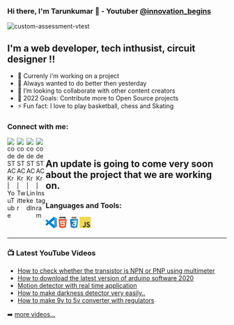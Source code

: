 ### Hi there, I'm Tarunkumar 👋  - Youtuber [@innovation_begins](https://www.youtube.com/channel/UCoT3nV-ZoNRVR5GkIJFV-hA "@innovation_begins")

   
![custom-assessment-vtest](https://user-images.githubusercontent.com/61703896/172787087-4bc0a096-51c6-43ea-9d3f-03c1bb10918c.svg)



## I'm a web developer, tech inthusist, circuit designer !!


- 🔭 Currenly i'm working on a project
- 🌱 Always wanted to do better then yesterday
- 👯 I’m looking to collaborate with other content creators
- 🥅 2022 Goals: Contribute more to Open Source projects
- ⚡ Fun fact: I love to play basketball, chess and Skating

### Connect with me:
<a href="https://www.youtube.com/channel/UCoT3nV-ZoNRVR5GkIJFV-hA">
<img align="left" alt="codeSTACKr | YouTube" width="22px" src="https://cdn.jsdelivr.net/npm/simple-icons@v3/icons/youtube.svg" />
</a>
<a href="https://www.instagram.com/_tarun_goud_">
<img align="left" alt="codeSTACKr | Twitter" width="22px" src="https://cdn.jsdelivr.net/npm/simple-icons@v3/icons/twitter.svg" />
  </a>
  <a href="https://www.linkedin.com/in/tarun-kumar-947978188">
<img align="left" alt="codeSTACKr | LinkedIn" width="22px" src="https://cdn.jsdelivr.net/npm/simple-icons@v3/icons/linkedin.svg" />
  </a>
<a href="https://www.instagram.com/_tarun_goud_">
<img align="left" alt="codeSTACKr | Instagram" width="22px" src="https://cdn.jsdelivr.net/npm/simple-icons@v3/icons/instagram.svg" />
  <a/>
<br />


  ## An update is going to come very soon about the project that we are working on.
### Languages and Tools:

<img align="left" alt="Visual Studio Code" width="26px" src="https://raw.githubusercontent.com/github/explore/80688e429a7d4ef2fca1e82350fe8e3517d3494d/topics/visual-studio-code/visual-studio-code.png" />
<img align="left" alt="HTML5" width="26px" src="https://raw.githubusercontent.com/github/explore/80688e429a7d4ef2fca1e82350fe8e3517d3494d/topics/html/html.png" />
<img align="left" alt="CSS3" width="26px" src="https://raw.githubusercontent.com/github/explore/80688e429a7d4ef2fca1e82350fe8e3517d3494d/topics/css/css.png" />
<img align="left" alt="JavaScript" width="26px" src="https://raw.githubusercontent.com/github/explore/80688e429a7d4ef2fca1e82350fe8e3517d3494d/topics/javascript/javascript.png" />
<!-- [<img align="left" alt="Sass" width="26px" src="https://raw.githubusercontent.com/github/explore/80688e429a7d4ef2fca1e82350fe8e3517d3494d/topics/sass/sass.png" />][cssplaylist]
[<img align="left" alt="JavaScript" width="26px" src="https://raw.githubusercontent.com/github/explore/80688e429a7d4ef2fca1e82350fe8e3517d3494d/topics/javascript/javascript.png" />][jsplaylist]
[<img align="left" alt="React" width="26px" src="https://raw.githubusercontent.com/github/explore/80688e429a7d4ef2fca1e82350fe8e3517d3494d/topics/react/react.png" />][reactplaylist]
[<img align="left" alt="Gatsby" width="26px" src="https://raw.githubusercontent.com/github/explore/e94815998e4e0713912fed477a1f346ec04c3da2/topics/gatsby/gatsby.png" />][webdevplaylist]
[<img align="left" alt="GraphQL" width="26px" src="https://raw.githubusercontent.com/github/explore/80688e429a7d4ef2fca1e82350fe8e3517d3494d/topics/graphql/graphql.png" />][webdevplaylist]
[<img align="left" alt="Node.js" width="26px" src="https://raw.githubusercontent.com/github/explore/80688e429a7d4ef2fca1e82350fe8e3517d3494d/topics/nodejs/nodejs.png" />][webdevplaylist]
[<img align="left" alt="Deno" width="26px" src="https://raw.githubusercontent.com/github/explore/361e2821e2dea67711cde99c9c40ed357061cf27/topics/deno/deno.png" />][webdevplaylist]
[<img align="left" alt="SQL" width="26px" src="https://raw.githubusercontent.com/github/explore/80688e429a7d4ef2fca1e82350fe8e3517d3494d/topics/sql/sql.png" />][webdevplaylist]
[<img align="left" alt="MySQL" width="26px" src="https://raw.githubusercontent.com/github/explore/80688e429a7d4ef2fca1e82350fe8e3517d3494d/topics/mysql/mysql.png" />][webdevplaylist]
[<img align="left" alt="MongoDB" width="26px" src="https://raw.githubusercontent.com/github/explore/80688e429a7d4ef2fca1e82350fe8e3517d3494d/topics/mongodb/mongodb.png" />][webdevplaylist]
[<img align="left" alt="Git" width="26px" src="https://raw.githubusercontent.com/github/explore/80688e429a7d4ef2fca1e82350fe8e3517d3494d/topics/git/git.png" />][webdevplaylist]
[<img align="left" alt="GitHub" width="26px" src="https://raw.githubusercontent.com/github/explore/78df643247d429f6cc873026c0622819ad797942/topics/github/github.png" />][webdevplaylist]
[<img align="left" alt="Terminal" width="26px" src="https://raw.githubusercontent.com/github/explore/80688e429a7d4ef2fca1e82350fe8e3517d3494d/topics/terminal/terminal.png" />][webdevplaylist] -->

<br />
<br />

---

### 📺 Latest YouTube Videos

<!-- YOUTUBE:START -->

- [ How to check whether the transistor is NPN or PNP using multimeter](https://www.youtube.com/watch?v=5sWwIh_fX2o)
- [ How to download the latest version of arduino software 2020 ](https://www.youtube.com/watch?v=SI-ZSg9z4ug)
- [ Motion detector with real time application](https://www.youtube.com/watch?v=9oTwFQnXbQ4)
- [How to make darkness detector very easily..](https://www.youtube.com/watch?v=QqmhZSxIGTY&t=54s)
- [How to make 9v to 5v converter with regulators](https://www.youtube.com/watch?v=mdFoUgF4Btk)
<!-- YOUTUBE:END -->

➡️ [more videos...](https://www.youtube.com/channel/UCoT3nV-ZoNRVR5GkIJFV-hA/featured)


[youtube]: https://www.youtube.com/channel/UCoT3nV-ZoNRVR5GkIJFV-hA
